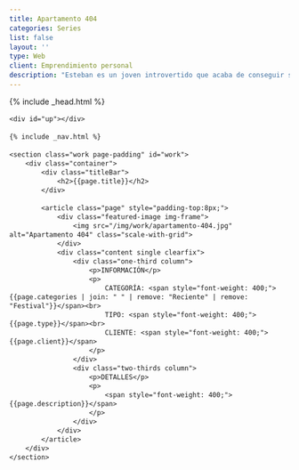 ```yaml
---
title: Apartamento 404
categories: Series
list: false
layout: ''
type: Web
client: Emprendimiento personal
description: "Esteban es un joven introvertido que acaba de conseguir su nuevo apartamento pierde el control cuando es despedido de su trabajo, su novia termina de dejarlo y un nuevo vecino lo acosa continuamente."
---
```


<!DOCTYPE html>
<html lang="es-ES" prefix="og: http://ogp.me/ns#">
{% include _head.html %}

<body class="single single-recent_works postid-275 logged-in">

	<div id="up"></div>

	{% include _nav.html %}

	<section class="work page-padding" id="work">
		<div class="container">
			<div class="titleBar">
				<h2>{{page.title}}</h2>
			</div>
			
			<article class="page" style="padding-top:8px;">
				<div class="featured-image img-frame">
					<img src="/img/work/apartamento-404.jpg" alt="Apartamento 404" class="scale-with-grid">
				</div>
				<div class="content single clearfix">
					<div class="one-third column">
						<p>INFORMACIÓN</p>
						<p>
							CATEGORÍA: <span style="font-weight: 400;">{{page.categories | join: " " | remove: "Reciente" | remove: "Festival"}}</span><br>
							TIPO: <span style="font-weight: 400;">{{page.type}}</span><br>
							CLIENTE: <span style="font-weight: 400;">{{page.client}}</span>
						</p>
					</div>
					<div class="two-thirds column">
						<p>DETALLES</p>
						<p>
							<span style="font-weight: 400;">{{page.description}}</span>
						</p>
					</div>
				</div>
			</article>
		</div>
	</section>
</body>
</html>
